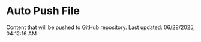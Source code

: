 # Auto Push File

Content that will be pushed to GitHub repository.
Last updated: 06/28/2025, 04:12:16 AM